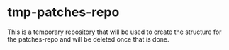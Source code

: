 # tmp-patches-repo
This is a temporary repository that will be used to create the structure for the patches-repo and will be deleted once that is done.

